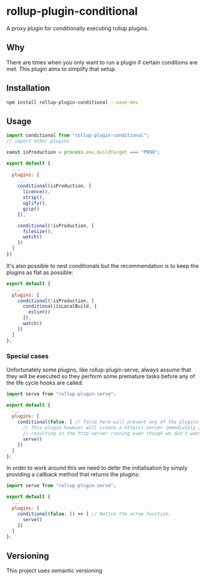 # rollup-plugin-conditional
A proxy plugin for conditionally executing rollup plugins.

## Why
There are times when you only want to run a plugin if certain conditions are met. This plugin aims to simplify that setup.

## Installation

```bash
npm install rollup-plugin-conditional --save-dev
```

## Usage

```js
import conditional from "rollup-plugin-conditional";
// import other plugins

const isProduction = process.env.buildTarget === "PROD";

export default {
  ...
  plugins: [
    ...
    conditional(isProduction, [
      licence(),
      strip(),
      uglify(),
      gzip()
    ]),

    conditional(!isProduction, [
      filesize(),
      watch()
    ])
  ]
})
```

It's also possible to nest conditionals but the recommendation is to keep the plugins as flat as possible:
```js
export default {
  ...
  plugins: [
    conditional(!isProduction, [
      conditional(isLocalBuild, [
        eslint()
      ]),
      watch()
    ])
  ]
};
```

### Special cases
Unfortunately some plugins, like rollup-plugin-serve, always assume that they will be executed so they perform some premature tasks before any of the life cycle hooks are called:

```js
import serve from "rollup-plugin-serve";

export default {
  ...
  plugins: [
    conditional(false, [ // false here will prevent any of the plugins' life cycle hooks from being executed
      // This plugin however will create a http(s)-server immediately and outside any of the life cycle hooks
      // resulting in the http-server running even though we don't want it to.
      serve()
    ])
  ]
};
```

In order to work around this we need to defer the initialisation by simply providing a callback method that returns the plugins:

```js
import serve from "rollup-plugin-serve";

export default {
  ...
  plugins: [
    conditional(false, () => [ // Notice the arrow function.
      serve()
    ])
  ]
};
```

## Versioning
This project uses semantic versioning

